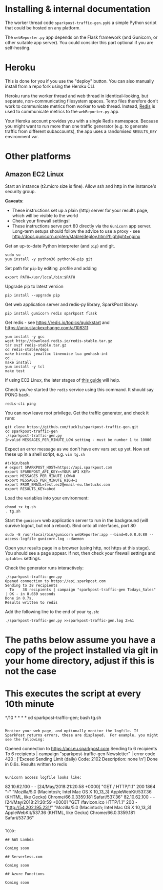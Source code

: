 # Installing & internal documentation

The worker thread code `sparkpost-traffic-gen.py`is a simple Python script that could be hosted on any platform.

The `webReporter.py` app depends on the Flask framework (and Gunicorn, or other suitable app server). You could consider this
part optional if you are self-hosting.

# Heroku

This is done for you if you use the "deploy" button. You can also manually install from a repo fork using the Heroku CLI.

Heroku runs the worker thread and web thread in identical-looking, but separate, non-communicating filesystem spaces.
Temp files therefore don't work to communicate metrics from worker to web thread.
Instead, [Redis](https://redis.io/topics/quickstart) is used to communicate metrics to the `webReporter.py` app.

Your Heroku account provides you with a single Redis namespace. Because you might want to run more than one traffic
generator (e.g. to generate traffic from different subaccounts), the app uses a randomised `RESULTS_KEY` environment var.

# Other platforms

## Amazon EC2 Linux

Start an instance (t2.micro size is fine). Allow ssh and http in the instance's security group.

**Caveats**:
- These instructions set up a plain (http) server for your results page, which will be visible to the world
- Check your firewall settings!
- These instructions serve port 80 directly via the `Gunicorn` app server. Long-term setups should follow the advice to use a proxy - see http://docs.gunicorn.org/en/stable/deploy.html?highlight=nginx

Get an up-to-date Python interpreter (and `pip`) and git.  
```
sudo su -
yum install -y python36 python36-pip git
```

Set path for `pip` by editing .profile and adding
```
export PATH=/usr/local/bin:$PATH
```

Upgrade pip to latest version

```
pip install --upgrade pip
```

Get web application server and redis-py library, SparkPost library:
```
pip install gunicorn redis sparkpost flask
```

Get redis - see https://redis.io/topics/quickstart and https://unix.stackexchange.com/a/108311
```
yum install -y gcc
wget http://download.redis.io/redis-stable.tar.gz
tar xvzf redis-stable.tar.gz
cd redis-stable/deps
make hiredis jemalloc linenoise lua geohash-int
cd ..
make install
yum install -y tcl
make test
```
If using EC2 Linux, the later stages of [this guide](https://medium.com/@andrewcbass/install-redis-v3-2-on-aws-ec2-instance-93259d40a3ce)
will help.

Check you've started the `redis` service using this command. It should say PONG back.
```
redis-cli ping
```

You can now leave root privilege.  Get the traffic generator, and check it runs:
```
git clone https://github.com/tuck1s/sparkpost-traffic-gen.git
cd sparkpost-traffic-gen
./sparkpost-traffic-gen.py
Invalid MESSAGES_PER_MINUTE_LOW setting - must be number 1 to 10000
```

Expect an error message as we don't have env vars set up yet.  Now set these up in a shell script, e.g. 
`vim tg.sh`
```
#!/bin/bash
# export SPARKPOST_HOST=https://api.sparkpost.com
export SPARKPOST_API_KEY=<YOUR API KEY>
export MESSAGES_PER_MINUTE_LOW=0
export MESSAGES_PER_MINUTE_HIGH=1
export FROM_EMAIL=test.ec2@email-eu.thetucks.com
export RESULTS_KEY=abcd
```

Load the variables into your environment:
```
chmod +x tg.sh 
. tg.sh 
```

Start the `gunicorn` web application server to run in the background (will survive logout, but not a reboot).
Bind onto all interfaces, port 80
```
sudo -E /usr/local/bin/gunicorn webReporter:app --bind=0.0.0.0:80 --access-logfile gunicorn.log --daemon
```

Open your results page in a browser (using http, not https at this stage). You should see a page appear. If not, then
check your firewall settings and `iptables` settings.

Check the generator runs interactively:
```
./sparkpost-traffic-gen.py
Opened connection to https://api.sparkpost.com
Sending to 38 recipients
  To    38 recipients | campaign "sparkpost-traffic-gen Todays_Sales" | OK - in 0.659 seconds
Done in 0.7s.
Results written to redis
```

Add the following line to the end of your `tg.sh`:
```
./sparkpost-traffic-gen.py >>sparkpost-traffic-gen.log 2>&1
```

#
# The paths below assume you have a copy of the project installed via git in your home directory, adjust if this is not the case
#
# This executes the script at every 10th minute

*/10 * * * * cd sparkpost-traffic-gen; bash tg.sh
```

Monitor your web page, and optionally monitor the logfile. If SparkPost returns errors, these are displayed.  For example, you might see the following:
```
Opened connection to https://api.eu.sparkpost.com
Sending to 6 recipients
  To     6 recipients | campaign "sparkpost-traffic-gen Newsletter" | error code 420 : ['Exceed Sending Limit (daily) Code: 2102 Description: none \n']
Done in 0.6s.
Results written to redis
```

Gunicorn access logfile looks like:
```
82.10.62.100 - - [24/May/2018:21:20:58 +0000] "GET / HTTP/1.1" 200 1864 "-" "Mozilla/5.0 (Macintosh; Intel Mac OS X 10_13_3) AppleWebKit/537.36 (KHTML, like Gecko) Chrome/66.0.3359.181 Safari/537.36"
82.10.62.100 - - [24/May/2018:21:20:59 +0000] "GET /favicon.ico HTTP/1.1" 200 - "http://54.202.195.231/" "Mozilla/5.0 (Macintosh; Intel Mac OS X 10_13_3) AppleWebKit/537.36 (KHTML, like Gecko) Chrome/66.0.3359.181 Safari/537.36"
```

TODO:

## AWS Lambda

Coming soon

## Serverless.com

Coming soon

## Azure Functions

Coming soon
